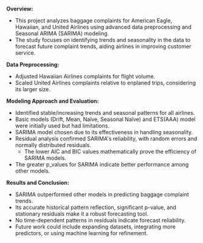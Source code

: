 **Overview:**
- This project analyzes baggage complaints for American Eagle, Hawaiian, and United Airlines using advanced data preprocessing and Seasonal ARIMA (SARIMA) modeling. 
- The study focuses on identifying trends and seasonality in the data to forecast future complaint trends, aiding airlines in improving customer service.

**Data Preprocessing:**
- Adjusted Hawaiian Airlines complaints for flight volume.
- Scaled United Airlines complaints relative to enplaned trips, considering its larger size.

**Modeling Approach and Evaluation:**
- Identified stable/increasing trends and seasonal patterns for all airlines.
- Basic models (Drift, Mean, Naïve, Seasonal Naïve) and ETS(AAA) model were initially used but had limitations.
- SARIMA model chosen due to its effectiveness in handling seasonality.
- Residual analysis confirmed SARIMA's reliability, with random errors and normally distributed residuals.
  - The lower AIC and BIC values mathematically prove the efficiency of SARIMA models.
- The greater p_values for SARIMA indicate better performance among other models.

**Results and Conclusion:**
- SARIMA outperformed other models in predicting baggage complaint trends.
- Its accurate historical pattern reflection, significant p-value, and stationary residuals make it a robust forecasting tool.
- No time-dependent patterns in residuals indicate forecast reliability.
- Future work could include expanding datasets, integrating more predictors, or using machine learning for refinement.
